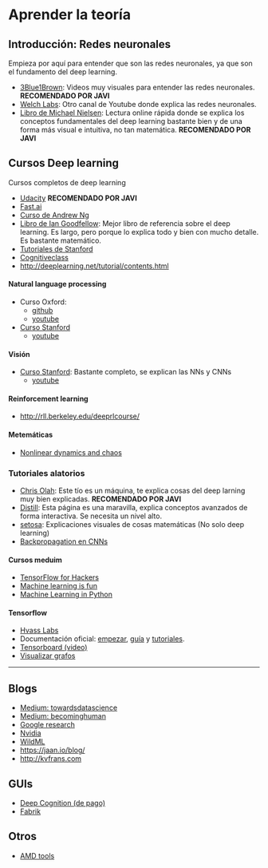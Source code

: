 # Aprender la teoría

## Introducción: Redes neuronales
Empieza por aquí para entender que son las redes neuronales, ya que son el fundamento del deep learning.
* [3Blue1Brown](https://www.youtube.com/playlist?list=PLZHQObOWTQDNU6R1_67000Dx_ZCJB-3pi): Videos muy visuales para entender las redes neuronales. **RECOMENDADO POR JAVI**
* [Welch Labs](https://www.youtube.com/playlist?list=PLiaHhY2iBX9hdHaRr6b7XevZtgZRa1PoU): Otro canal de Youtube donde explica las redes neuronales.
* [Libro de Michael Nielsen](http://neuralnetworksanddeeplearning.com/): Lectura online rápida donde se explica los conceptos fundamentales del deep learning bastante bien y de una forma más visual e intuitiva, no tan matemática. **RECOMENDADO POR JAVI**

## Cursos Deep learning
Cursos completos de deep learning
* [Udacity](https://www.udacity.com/courses/deep-learning) **RECOMENDADO POR JAVI**
* [Fast.ai](http://course.fast.ai/)
* [Curso de Andrew Ng](https://www.deeplearning.ai/)
* [Libro de Ian Goodfellow](http://www.deeplearningbook.org): Mejor libro de referencia sobre el deep learning. Es largo, pero porque lo explica todo y bien con mucho detalle. Es bastante matemático.
* [Tutoriales de Stanford](http://deeplearning.stanford.edu/tutorial/)
* [Cognitiveclass](https://cognitiveclass.ai)
* http://deeplearning.net/tutorial/contents.html

#### Natural language processing
* Curso Oxford:
  * [github](https://github.com/oxford-cs-deepnlp-2017/lectures)
  * [youtube](https://www.youtube.com/playlist?list=PL613dYIGMXoZBtZhbyiBqb0QtgK6oJbpm)
* [Curso Stanford](http://cs224d.stanford.edu/)
  * [youtube](https://www.youtube.com/playlist?list=PL3FW7Lu3i5Jsnh1rnUwq_TcylNr7EkRe6)

#### Visión
* [Curso Stanford](http://cs231n.stanford.edu/): Bastante completo, se explican las NNs y CNNs
  * [youtube](https://www.youtube.com/playlist?list=PL3FW7Lu3i5JvHM8ljYj-zLfQRF3EO8sYv)

#### Reinforcement learning
* http://rll.berkeley.edu/deeprlcourse/

#### Metemáticas
* [Nonlinear dynamics and chaos](https://www.youtube.com/playlist?list=PLbN57C5Zdl6j_qJA-pARJnKsmROzPnO9V)

### Tutoriales alatorios
* [Chris Olah](http://colah.github.io/): Este tío es un máquina, te explica cosas del deep larning muy bien explicadas. **RECOMENDADO POR JAVI**
* [Distill](https://distill.pub/): Esta página es una maravilla, explica conceptos avanzados de forma interactiva. Se necesita un nivel alto.
* [setosa](http://setosa.io): Explicaciones visuales de cosas matemáticas (No solo deep learning)
* [Backpropagation en CNNs](http://www.jefkine.com/general/2016/09/05/backpropagation-in-convolutional-neural-networks/)

#### Cursos meduim
* [TensorFlow for Hackers](https://medium.com/@curiousily)
* [Machine learning is fun](https://medium.com/@ageitgey)
* [Machine Learning in Python](https://medium.freecodecamp.org/the-hitchhikers-guide-to-machine-learning-algorithms-in-python-bfad66adb378)

#### Tensorflow
* [Hvass Labs](https://github.com/Hvass-Labs/TensorFlow-Tutorials)
* Documentación oficial: [empezar](https://www.tensorflow.org/get_started/), [guía](https://www.tensorflow.org/programmers_guide/) y [tutoriales](https://www.tensorflow.org/tutorials/).
* [Tensorboard (video)](https://youtu.be/eBbEDRsCmv4)
* [Visualizar grafos](https://blog.jakuba.net/2017/05/30/tensorflow-visualization.html)

---

## Blogs
* [Medium: towardsdatascience](https://towardsdatascience.com)
* [Medium: becominghuman](https://becominghuman.ai)
* [Google research](https://research.googleblog.com/)
* [Nvidia](https://news.developer.nvidia.com)
* [WildML](http://www.wildml.com/)
* https://jaan.io/blog/
* http://kvfrans.com

## GUIs
* [Deep Cognition (de pago)](http://deepcognition.ai/)
* [Fabrik](http://fabrik.cloudcv.org/#/?_k=v9ybre)

## Otros
* [AMD tools](https://instinct.radeon.com/en/6-deep-learning-projects-amd-radeon-instinct/)

